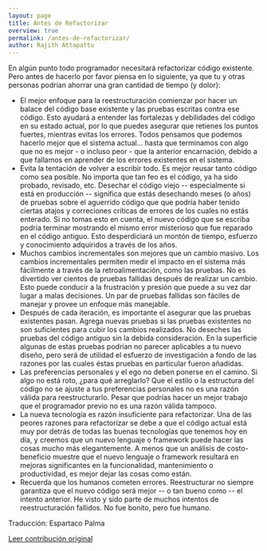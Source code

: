 ```yaml
---
layout: page
title: Antes de Refactorizar
overview: true
permalink: /antes-de-refactorizar/
author: Rajith Attapattu
---
```


En algún punto todo programador necesitará refactorizar código existente. Pero antes de hacerlo por favor piensa en lo siguiente, ya que tu y otras personas podrían ahorrar una gran cantidad de tiempo (y dolor):

* El mejor enfoque para la reestructuración comienzar por hacer un balace del código base existente y las pruebas escritas contra ese código. Esto ayudará a entender las fortalezas y debilidades del código en su estado actual, por lo que puedes asegurar que retienes los puntos fuertes, mientras evitas los errores. Todos pensamos que podemos hacerlo mejor que el sistema actual... hasta que terminamos con algo que no es mejor - o incluso peor - que la anterior encarnación,  debido a que fallamos en aprender de los errores existentes en el sistema.
* Evita la tentación de volver a escribir todo. Es mejor reusar tanto código como sea posible. No importa que tan feo es el código, ya ha sido probado, revisado, etc. Desechar el código viejo -- especialmente si está en producción -- significa que estás desechando meses (o años) de pruebas sobre el aguerrido código que que podría haber tenido ciertas atajos y correciones críticas de errores de los cuales no estás enterado. Si no tomas esto en cuenta, el nuevo código que se escriba podría terminar mostrando el mismo error misterioso que fue reparado en el código antiguo. Esto desperdiciará un montón de tiempo, esfuerzo y conocimiento adquiridos a través de los años.
* Muchos cambios incrementales son mejores que un cambio masivo. Los cambios incrementales permiten medir el impacto en el sistema más fácilmente a través de la retroalimentación, como las pruebas. No es divertido ver cientos de pruebas fallidas después de realizar un cambio. Esto puede conducir a la frustración y presión que puede a su vez dar lugar a malas decisiones. Un par de pruebas fallidas son fáciles de manejar y provee un enfoque más manejable.
* Después de cada iteración, es importante el asegurar que las pruebas existentes pasan. Agrega nuevas pruebas si las pruebas existentes no son suficientes para cubir los cambios realizados. No deseches las pruebas del código antiguo sin la debida consideración. En la superficie algunas de estas pruebas podrían no parecer aplicables a tu nuevo diseño, pero será de utilidad el esfuerzo de investigación a fondo de las razones por las cuales éstas pruebas en particular fueron añadidas.
* Las preferencias personales y el ego no deben ponerse en el camino. Si algo no está roto, ¿para qué arreglarlo? Que el estilo o la estructura del código no se ajuste a tus preferencias personales no es una razón válida para reestructurarlo. Pesar que podrías hacer un mejor trabajo que el programador previo no es una razón válida tampoco.
* La nueva tecnología es razón insuficiente para refactorizar. Una de las peores razones para refactorizar se debe a que el código actual está muy por detrás de todas las buenas tecnologías que tenemos hoy en día, y creemos que un nuevo lenguaje o framework puede hacer las cosas mucho más elegantemente. A menos que un análisis de costo-beneficio muestre que el nuevo lenguaje o framework resultará en mejoras significantes en la funcionalidad, mantenimiento o productividad, es mejor dejar las cosas como están.
* Recuerda que los humanos cometen errores. Reestructurar no siempre garantiza que el nuevo código será mejor -- o tan bueno como -- el intento anterior. He visto y sido parte de muchos intentos de reestructuración fallidos. No fue bonito, pero fue humano.



Traducción: Espartaco Palma

[Leer contribución original](http://programmer.97things.oreilly.com/wiki/index.php/Before_You_Refactor)
